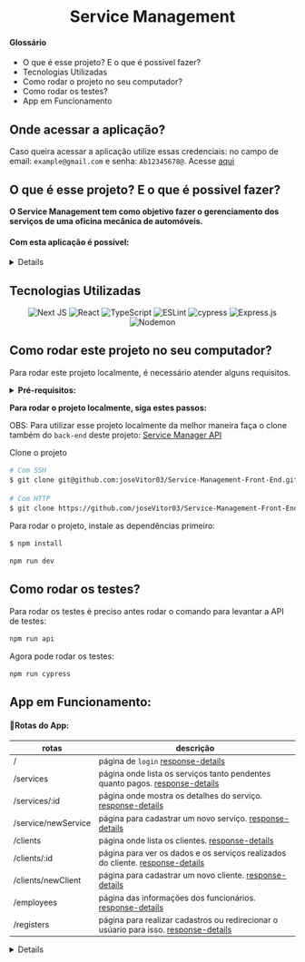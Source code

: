 <h1 align="center">Service Management</h1>

<h4>Glossário</h4>

- O que é esse projeto? E o que é possivel fazer?
- Tecnologias Utilizadas
- Como rodar o projeto no seu computador?
- Como rodar os testes?
- App em Funcionamento

## Onde acessar a aplicação?
Caso queira acessar a aplicação utilize essas credenciais: no campo de email: `example@gmail.com` e senha: `Ab12345678@`. Acesse [aqui](https://service-management-front-end.vercel.app/)

## O que é esse projeto? E o que é possivel fazer?

**O Service Management tem como objetivo fazer o gerenciamento dos serviços de uma oficina mecânica de automóveis.**

#### Com esta aplicação é possivel:

<details>

#### Notas de Serviços:
- Criar notas do serviço.
- Visualizar detalhes da nota.
- Deletar notas.
- Atualizar status de pagamento da nota.

#### Clientes:
- Cadastrar cliente.
- Deletar cliente.
- Atualizar dados do cliente.

#### Funcionários:
- Cadastrar funcionário.
- Deletar funcionário.
- Visualizar serviços do funcionário.
- Visualizar performace do funcionário em um intervalo de datas.

#### Itens e Carros:
- Cadastrar itens.
- Cadastrar carros.

</details>

## Tecnologias Utilizadas

<div align="center">

![Next JS](https://img.shields.io/badge/Next-black?style=for-the-badge&logo=next.js&logoColor=white)
![React](https://img.shields.io/badge/react-%2320232a.svg?style=for-the-badge&logo=react&logoColor=%2361DAFB)
![TypeScript](https://img.shields.io/badge/typescript-%23007ACC.svg?style=for-the-badge&logo=typescript&logoColor=white)
![ESLint](https://img.shields.io/badge/ESLint-4B3263?style=for-the-badge&logo=eslint&logoColor=white)
![cypress](https://img.shields.io/badge/-cypress-%23E5E5E5?style=for-the-badge&logo=cypress&logoColor=058a5e)
![Express.js](https://img.shields.io/badge/express.js-%23404d59.svg?style=for-the-badge&logo=express&logoColor=%2361DAFB)
![Nodemon](https://img.shields.io/badge/NODEMON-%23323330.svg?style=for-the-badge&logo=nodemon&logoColor=%BBDEAD)

</div>

## Como rodar este projeto no seu computador?

Para rodar este projeto localmente, é necessário atender alguns requisitos.

<details>
    <summary><b>Pré-requisitos:</b></summary>

- Ter no mínimo 10GB livres no seu sistema.
- Ter o Git instalado em seu terminal. **[link](https://github.com/git-guides/install-git)**
- Ter uma chave SSH atrelada à sua conta no GitHub. [**link**](https://docs.github.com/en/authentication/connecting-to-github-with-ssh)

</details>


**Para rodar o projeto localmente, siga estes passos:**

OBS: Para utilizar esse projeto localmente da melhor maneira faça o clone também do `back-end` deste projeto: [Service Manager API](https://github.com/joseVitor03/Service-Management-API) 

Clone o projeto

```bash
# Com SSH
$ git clone git@github.com:joseVitor03/Service-Management-Front-End.git

# Com HTTP
$ git clone https://github.com/joseVitor03/Service-Management-Front-End.git
```

Para rodar o projeto, instale as dependências primeiro:

```bash
$ npm install
```
```bash
npm run dev
```
## Como rodar os testes?

Para rodar os testes é preciso antes rodar o comando para levantar a API de testes:
```bash
npm run api
```

Agora pode rodar os testes:
```bash
npm run cypress
```

## App em Funcionamento:

#### 📍Rotas do App:

| rotas    |  descrição       
|-----------|----------------------
| /         | página de `login` [response-details](#login)
| /services  | página onde lista os serviços tanto pendentes quanto pagos. [response-details](#services)
| /services/:id  | página onde mostra os detalhes do serviço. [response-details](#service-details)
| /service/newService  | página para cadastrar um novo serviço. [response-details](#new-service)
| /clients          | página onde lista os clientes. [response-details](#clients)
| /clients/:id       | página para ver os dados e os serviços realizados do cliente. [response-details](#client-details)
| /clients/newClient   | página para cadastrar um novo cliente. [response-details](#new-client)
| /employees    | página das informações dos funcionários. [response-details](#employees)
| /registers    | página para realizar cadastros ou redirecionar o usúario para isso. [response-details](#registers)

<details>

<h3 id="#login">Página de login</h3>

<div align="center">
    <img width="700px" src="./readmeAssets/page-login.png" />
</div>

<h3 id="#login">Página de serviços</h3>

<div align="center">
    <img width="700px" src="./readmeAssets/page-services.png" />
</div>

<h3 id="#login">Página de detalhes do serviço</h3>

<div align="center">
    <img width="700px" src="./readmeAssets/page-details-service.png" />
</div>

<h3 id="#login">Página de novo serviço</h3>

<div align="center">
    <img width="700px" src="./readmeAssets/page-new-service.png" />
</div>

<h3 id="#login">Página de clientes</h3>

<div align="center">
    <img width="700px" src="./readmeAssets/page-clients.png" />
</div>

<h3 id="#login">Página de detalhes do cliente</h3>

<div align="center">
    <img width="700px" src="./readmeAssets/page-details-client.png" />
</div>

<h3 id="#login">Página de novo cliente</h3>

<div align="center">
    <img width="700px" src="./readmeAssets/page-new-client.png" />
</div>

<h3 id="#login">Página de funcionários</h3>

<div align="center">
    <img width="700px" src="./readmeAssets/page-employees.png" />
</div>

<h3 id="#login">Página de registros</h3>

<div align="center">
    <img width="700px" src="./readmeAssets/page-registers.png" />
</div>

</details>